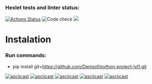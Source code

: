 ### Hexlet tests and linter status:
[![Actions Status](https://github.com/Denisof/python-project-lvl1/workflows/hexlet-check/badge.svg)](https://github.com/Denisof/python-project-lvl1/actions)
![Code check](https://github.com/Denisof/python-project-lvl1/workflows/Code%20check/badge.svg)
<a href="https://codeclimate.com/github/codeclimate/codeclimate/maintainability"><img src="https://api.codeclimate.com/v1/badges/a99a88d28ad37a79dbf6/maintainability" /></a>
# Instalation
### Run commands:
* pip install git+https://github.com/Denisof/python-project-lvl1.git

[![asciicast](https://asciinema.org/a/3RWRSSzU132CsbQ5ubtnShN8o.svg)](https://asciinema.org/a/3RWRSSzU132CsbQ5ubtnShN8o)
[![asciicast](https://asciinema.org/a/5DoduIBwxkpAhsAq9bT7fri0c.svg)](https://asciinema.org/a/5DoduIBwxkpAhsAq9bT7fri0c)
[![asciicast](https://asciinema.org/a/j5C7EgopQfCKKiVEa5uRe97a4.svg)](https://asciinema.org/a/j5C7EgopQfCKKiVEa5uRe97a4)
[![asciicast](https://asciinema.org/a/zxNuBLLDXjGilw6mbrHHUeDut.svg)](https://asciinema.org/a/zxNuBLLDXjGilw6mbrHHUeDut)
[![asciicast](https://asciinema.org/a/4aMhtiCI5gbfCwgklTf7dGks7.svg)](https://asciinema.org/a/4aMhtiCI5gbfCwgklTf7dGks7)
